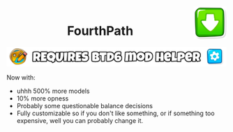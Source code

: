 <a href="https://github.com/GrahamKracker/FourthPath/releases/latest/download/FourthPath.dll">
    <img align="right" alt="Download" height="75" src="https://raw.githubusercontent.com/gurrenm3/BTD-Mod-Helper/master/BloonsTD6%20Mod%20Helper/Resources/DownloadBtn.png">
</a>
<h1 align="center">FourthPath</h1>


[![Requires BTD6 Mod Helper](https://raw.githubusercontent.com/gurrenm3/BTD-Mod-Helper/master/banner.png)](https://github.com/gurrenm3/BTD-Mod-Helper#readme)


Now with: 
- uhhh 500% more models
- 10% more opness 
- Probably some questionable balance decisions
- Fully customizable so if you don't like something, or if something too expensive, well you can probably change it.

